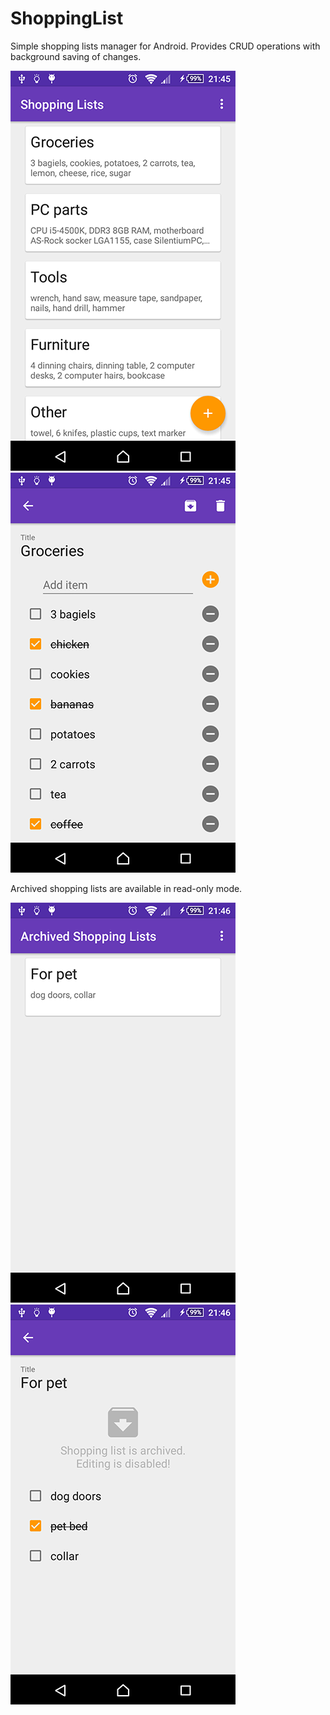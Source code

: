 # ShoppingList
Simple shopping lists manager for Android. Provides CRUD operations with background saving of changes.


![screen1](https://github.com/ZaYeR-PL/ShoppingList/blob/master/screens/1.png?raw=true)
![screen2](https://github.com/ZaYeR-PL/ShoppingList/blob/master/screens/2.png?raw=true)

Archived shopping lists are available in read-only mode.

![screen3](https://github.com/ZaYeR-PL/ShoppingList/blob/master/screens/3.png?raw=true)
![screen4](https://github.com/ZaYeR-PL/ShoppingList/blob/master/screens/4.png?raw=true)

